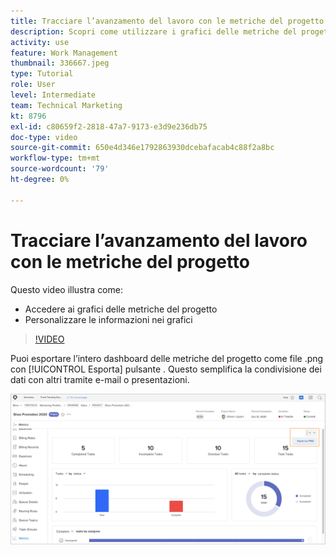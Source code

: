 ```yaml
---
title: Tracciare l’avanzamento del lavoro con le metriche del progetto
description: Scopri come utilizzare i grafici delle metriche del progetto per monitorare l’avanzamento del lavoro del progetto in [!DNL  Workfront].
activity: use
feature: Work Management
thumbnail: 336667.jpeg
type: Tutorial
role: User
level: Intermediate
team: Technical Marketing
kt: 8796
exl-id: c80659f2-2818-47a7-9173-e3d9e236db75
doc-type: video
source-git-commit: 650e4d346e1792863930dcebafacab4c88f2a8bc
workflow-type: tm+mt
source-wordcount: '79'
ht-degree: 0%

---
```


# Tracciare l’avanzamento del lavoro con le metriche del progetto

Questo video illustra come:

* Accedere ai grafici delle metriche del progetto
* Personalizzare le informazioni nei grafici

>[!VIDEO](https://video.tv.adobe.com/v/336667/?quality=12&learn=on)

Puoi esportare l’intero dashboard delle metriche del progetto come file .png con [!UICONTROL Esporta] pulsante . Questo semplifica la condivisione dei dati con altri tramite e-mail o presentazioni.

![Pagina delle metriche del progetto esportato](assets/planner-fund-metrics-export.png)

<!---
Overview of project metrics
--->
